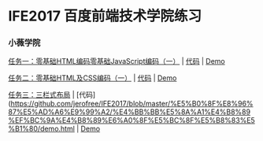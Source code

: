 # IFE2017 百度前端技术学院练习
### 小薇学院
[任务一：零基础HTML编码零基础JavaScript编码（一）](http://ife.baidu.com/course/detail/id/90) | [代码](https://github.com/jerofree/IFE2017/blob/master/%E5%B0%8F%E8%96%87%E5%AD%A6%E9%99%A2/%E4%BB%BB%E5%8A%A1%E4%B8%80%EF%BC%9A%E9%9B%B6%E5%9F%BA%E7%A1%80HTML%E7%BC%96%E7%A0%81/index.html) | [Demo](http://116.196.66.72/IFE2017/%E5%B0%8F%E8%96%87%E5%AD%A6%E9%99%A2/%E4%BB%BB%E5%8A%A1%E4%B8%80%EF%BC%9A%E9%9B%B6%E5%9F%BA%E7%A1%80HTML%E7%BC%96%E7%A0%81/)

[任务二：零基础HTML及CSS编码（一）](http://ife.baidu.com/course/detail/id/92) | [代码](https://github.com/jerofree/IFE2017/tree/master/%E5%B0%8F%E8%96%87%E5%AD%A6%E9%99%A2/%E4%BB%BB%E5%8A%A1%E4%BA%8C%EF%BC%9A%E9%9B%B6%E5%9F%BA%E7%A1%80HTML%E5%8F%8ACSS%E7%BC%96%E7%A0%81%EF%BC%88%E4%B8%80%EF%BC%89) | [Demo](http://116.196.66.72/IFE2017/%E5%B0%8F%E8%96%87%E5%AD%A6%E9%99%A2/%E4%BB%BB%E5%8A%A1%E4%BA%8C%EF%BC%9A%E9%9B%B6%E5%9F%BA%E7%A1%80HTML%E5%8F%8ACSS%E7%BC%96%E7%A0%81%EF%BC%88%E4%B8%80%EF%BC%89/)

[任务三：三栏式布局](http://ife.baidu.com/course/detail/id/94) | [代码](https://github.com/jerofree/IFE2017/blob/master/%E5%B0%8F%E8%96%87%E5%AD%A6%E9%99%A2/%E4%BB%BB%E5%8A%A1%E4%B8%89%EF%BC%9A%E4%B8%89%E6%A0%8F%E5%BC%8F%E5%B8%83%E5%B1%80/demo.html | [Demo](http://116.196.66.72/IFE2017/%E5%B0%8F%E8%96%87%E5%AD%A6%E9%99%A2/%E4%BB%BB%E5%8A%A1%E4%B8%89%EF%BC%9A%E4%B8%89%E6%A0%8F%E5%BC%8F%E5%B8%83%E5%B1%80/demo.html)
